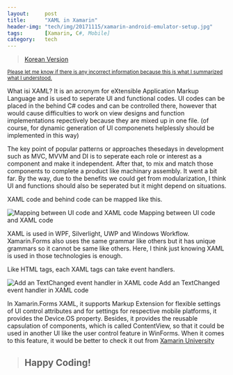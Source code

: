 ```yaml
---
layout:     post
title:      "XAML in Xamarin"
header-img: "tech/img/20171115/xamarin-android-emulator-setup.jpg"
tags:       [Xamarin, C#, Mobile]
category:   tech
---
```

<blockquote>
<a href="{{ site.baseurl }}/tech/2017/12/10/xaml-in-xamarin-kr/">Korean Version</a>
</blockquote>
<p>
<u><small>Please let me know if there is any incorrect information because this is what I summarized what I understood.</small></u>
</p>
<p>
What isi XAML? It is an acronym for eXtensible Application Markup Language and is used to seperate UI and functional codes. UI codes can be placed in the behind C# codes and can be controlled there, however that would cause difficulties to work on view designs and function implementations repectively because they are mixed up in one file. (of course, for dynamic generation of UI componenets helplessly should be implemented in this way)
</p>
<p>
The key point of popular patterns or approaches thesedays in development such as MVC, MVVM and DI is to seperate each role or interest as a component and make it independent. After that, to mix and match those components to complete a product like machinary assembly. It went a bit far. By the way, due to the benefits we could get from modularization, I think UI and functions should also be seperated but it might depend on situations.
</p>
<p>
XAML code and behind code can be mapped like this.
</p>
<a class="popupImg">
    <img src="{{ site.baseurl }}/tech/img/20171210/2.png" alt="Mapping between UI code and XAML code">
</a>
<span class="caption text-muted">Mapping between UI code and XAML code</span>
<p>
XAML is used in WPF, Silverlight, UWP and Windows Workflow. Xamarin.Forms also uses the same grammar like others but it has unique grammars so it cannot be same like others. Here, I think just knowing XAML is used in those technologies is enough.
</p>
<p>
Like HTML tags, each XAML tags can take event handlers.
</p>
<a class="popupImg">
    <img src="{{ site.baseurl }}/tech/img/20171210/03.png" alt="Add an TextChanged event handler in XAML code">
</a>
<span class="caption text-muted">Add an TextChanged event handler in XAML code</span>
<p>
In Xamarin.Forms XAML, it supports Markup Extension for flexible settings of UI control attributes and for settings for respective mobile platforms, it provides the Device.OS property. Besides, it provides the reusable capsulation of components, which is called ContentView, so that it could be used in another UI like the user control feature in WinForms. When it comes to this feature, it would be better to check it out from <a href="https://university.xamarin.com/welcome" target="_blank">Xamarin University</a>
</p>
<blockquote><h2 class="section-heading">Happy Coding!</h2></blockquote>